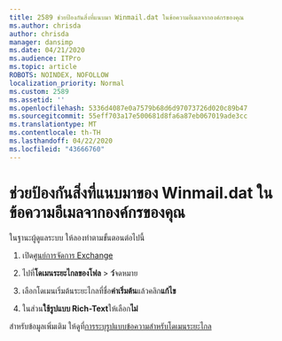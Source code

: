 ```yaml
---
title: 2589 ช่วยป้องกันสิ่งที่แนบมา Winmail.dat ในข้อความอีเมลจากองค์กรของคุณ
ms.author: chrisda
author: chrisda
manager: dansimp
ms.date: 04/21/2020
ms.audience: ITPro
ms.topic: article
ROBOTS: NOINDEX, NOFOLLOW
localization_priority: Normal
ms.custom: 2589
ms.assetid: ''
ms.openlocfilehash: 5336d4087e0a7579b68d6d97073726d020c89b47
ms.sourcegitcommit: 55eff703a17e500681d8fa6a87eb067019ade3cc
ms.translationtype: MT
ms.contentlocale: th-TH
ms.lasthandoff: 04/22/2020
ms.locfileid: "43666760"
---
```

# <a name="help-prevent-winmaildat-attachments-in-email-messages-from-your-organization"></a>ช่วยป้องกันสิ่งที่แนบมาของ Winmail.dat ในข้อความอีเมลจากองค์กรของคุณ

ในฐานะผู้ดูแลระบบ ให้ลองทําตามขั้นตอนต่อไปนี้

1. เปิด[ศูนย์การจัดการ Exchange](https://outlook.office365.com/ecp/)

2. ไปที่**โดเมนระยะไกลของโฟล** > **ว์**จดหมาย

3. เลือกโดเมนเริ่มต้นระยะไกลที่ชื่อ**ค่าเริ่มต้น**แล้วคลิก**แก้ไข**

4. ในส่วน**ใช้รูปแบบ Rich-Text**ให้เลือก**ไม่**

สําหรับข้อมูลเพิ่มเติม ให้ดูที่[การระบุรูปแบบข้อความสําหรับโดเมนระยะไกล](https://docs.microsoft.com/Exchange/mail-flow-best-practices/remote-domains/remote-domains#specifying-message-format)
